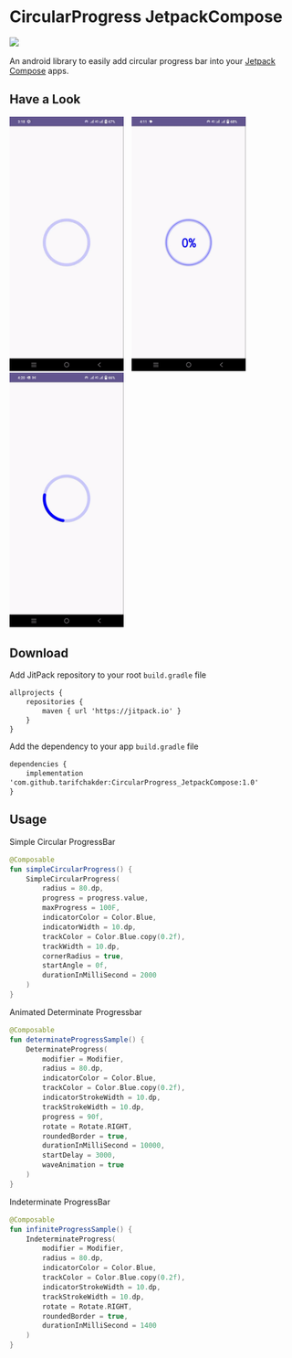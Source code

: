 # CircularProgress JetpackCompose

[![](https://jitpack.io/v/tarifchakder/CircularProgress_JetpackCompose.svg)](https://jitpack.io/#tarifchakder/CircularProgress_JetpackCompose)

An android library to easily add circular progress bar into your [Jetpack Compose](https://developer.android.com/jetpack/compose) apps.

## Have a Look
<img src="screenshot/circular.gif" width="200" >&emsp;<img src="screenshot/determinate.gif" width="200" >&emsp;<img src="screenshot/indeterminate.gif" width="200" >

## Download
Add JitPack repository to your root `build.gradle` file
```
allprojects {
    repositories {
        maven { url 'https://jitpack.io' }
    }
}
```
Add the dependency to your app `build.gradle` file
```
dependencies {
    implementation 'com.github.tarifchakder:CircularProgress_JetpackCompose:1.0'
}
```

## Usage
Simple Circular ProgressBar
```kotlin
@Composable
fun simpleCircularProgress() {
    SimpleCircularProgress(
        radius = 80.dp,
        progress = progress.value,
        maxProgress = 100F,
        indicatorColor = Color.Blue,
        indicatorWidth = 10.dp,
        trackColor = Color.Blue.copy(0.2f),
        trackWidth = 10.dp,
        cornerRadius = true,
        startAngle = 0f,
        durationInMilliSecond = 2000
    )
}
```

Animated Determinate Progressbar

```Kotlin
@Composable
fun determinateProgressSample() {
    DeterminateProgress(
        modifier = Modifier,
        radius = 80.dp,
        indicatorColor = Color.Blue,
        trackColor = Color.Blue.copy(0.2f),
        indicatorStrokeWidth = 10.dp,
        trackStrokeWidth = 10.dp,
        progress = 90f,
        rotate = Rotate.RIGHT,
        roundedBorder = true,
        durationInMilliSecond = 10000,
        startDelay = 3000,
        waveAnimation = true
    )
}
```

Indeterminate ProgressBar

```Kotlin
@Composable
fun infiniteProgressSample() {
    IndeterminateProgress(
        modifier = Modifier,
        radius = 80.dp,
        indicatorColor = Color.Blue,
        trackColor = Color.Blue.copy(0.2f),
        indicatorStrokeWidth = 10.dp,
        trackStrokeWidth = 10.dp,
        rotate = Rotate.RIGHT,
        roundedBorder = true,
        durationInMilliSecond = 1400
    )
}
```

